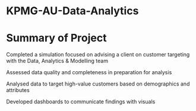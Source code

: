 # KPMG-AU-Data-Analytics

# Summary of Project 

Completed a simulation focused on advising a client on customer targeting with the Data, Analytics & Modelling team

Assessed data quality and completeness in preparation for analysis

Analysed data to target high-value customers based on demographics and attributes

Developed dashboards to communicate findings with visuals
